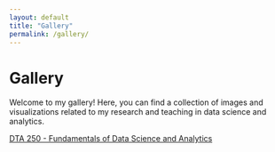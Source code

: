 ```yaml
---
layout: default
title: "Gallery"
permalink: /gallery/
---
```


# Gallery
Welcome to my gallery! Here, you can find a collection of images and visualizations related to my research and teaching in data science and analytics.

[DTA 250 - Fundamentals of Data Science and Analytics](/gallery/dta250/)
